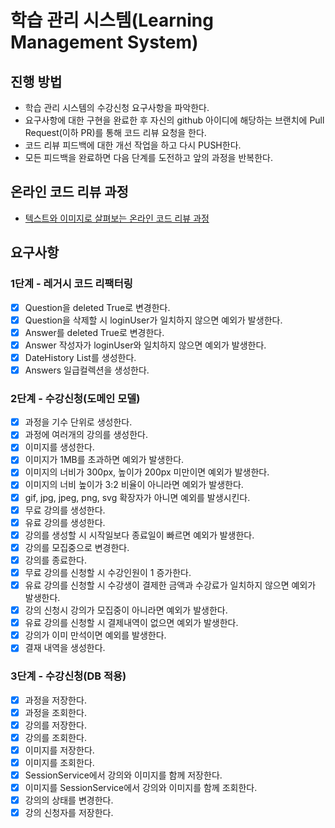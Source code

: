 # 학습 관리 시스템(Learning Management System)
## 진행 방법
* 학습 관리 시스템의 수강신청 요구사항을 파악한다.
* 요구사항에 대한 구현을 완료한 후 자신의 github 아이디에 해당하는 브랜치에 Pull Request(이하 PR)를 통해 코드 리뷰 요청을 한다.
* 코드 리뷰 피드백에 대한 개선 작업을 하고 다시 PUSH한다.
* 모든 피드백을 완료하면 다음 단계를 도전하고 앞의 과정을 반복한다.

## 온라인 코드 리뷰 과정
* [텍스트와 이미지로 살펴보는 온라인 코드 리뷰 과정](https://github.com/next-step/nextstep-docs/tree/master/codereview)

## 요구사항
### 1단계 - 레거시 코드 리팩터링
- [X] Question을 deleted True로 변경한다.
- [X] Question을 삭제할 시 loginUser가 일치하지 않으면 예외가 발생한다.
- [X] Answer를 deleted True로 변경한다.
- [X] Answer 작성자가 loginUser와 일치하지 않으면 예외가 발생한다.
- [X] DateHistory List를 생성한다.
- [X] Answers 일급컬렉션을 생성한다.

### 2단계 - 수강신청(도메인 모델)
- [X] 과정을 기수 단위로 생성한다.
- [X] 과정에 여러개의 강의를 생성한다.
- [X] 이미지를 생성한다.
- [X] 이미지가 1MB를 초과하면 예외가 발생한다.
- [X] 이미지의 너비가 300px, 높이가 200px 미만이면 예외가 발생한다.
- [X] 이미지의 너비 높이가 3:2 비율이 아니라면 예외가 발생한다.
- [X] gif, jpg, jpeg, png, svg 확장자가 아니면 예외를 발생시킨다.
- [X] 무료 강의를 생성한다.
- [X] 유료 강의를 생성한다.
- [X] 강의를 생성할 시 시작일보다 종료일이 빠르면 예외가 발생한다.
- [X] 강의를 모집중으로 변경한다.
- [X] 강의를 종료한다.
- [X] 무료 강의를 신청할 시 수강인원이 1 증가한다.
- [X] 유료 강의를 신청할 시 수강생이 결제한 금액과 수강료가 일치하지 않으면 예외가 발생한다.
- [X] 강의 신청시 강의가 모집중이 아니라면 예외가 발생한다.
- [X] 유료 강의를 신청할 시 결제내역이 없으면 예외가 발생한다.
- [X] 강의가 이미 만석이면 예외를 발생한다.
- [X] 결재 내역을 생성한다.

### 3단계 - 수강신청(DB 적용)
- [X] 과정을 저장한다.
- [X] 과정을 조회한다.
- [X] 강의를 저장한다.
- [X] 강의를 조회한다.
- [X] 이미지를 저장한다.
- [X] 이미지를 조회한다.
- [X] SessionService에서 강의와 이미지를 함께 저장한다.
- [X] 이미지를 SessionService에서 강의와 이미지를 함께 조회한다.
- [X] 강의의 상태를 변경한다.
- [X] 강의 신청자를 저장한다.